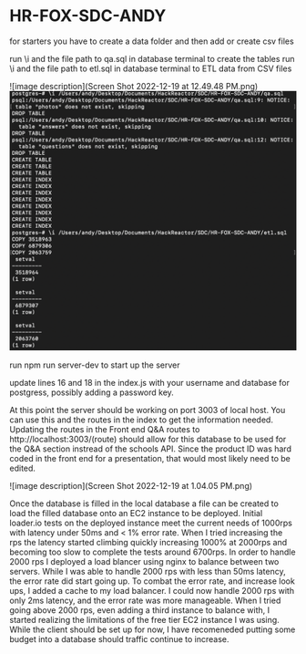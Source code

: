 # HR-FOX-SDC-ANDY

for starters you have to create a data folder and then add or create csv files

run \i and the file path to qa.sql in database terminal to create the tables
run \i and the file path to etl.sql in database terminal to ETL data from CSV files

![image description](Screen Shot 2022-12-19 at 12.49.48 PM.png)
<img src='Screen Shot 2022-12-19 at 12.49.48 PM.png'>

run npm run server-dev  to start up the server

update lines 16 and 18 in the index.js with your username and database for postgress, possibly adding a password key.

At this point the server should be working on port 3003 of local host. You can use this and the routes in the index to get the information needed. Updating the routes in the Front end Q&A routes to http://localhost:3003/(route) should allow for this database to be used for the Q&A section instread of the schools API. Since the product ID was hard coded in the front end for a presentation, that would most likely need to be edited.

![image description](Screen Shot 2022-12-19 at 1.04.05 PM.png)

Once the database is filled in the local database a file can be created to load the filled database onto an EC2 instance to be deployed.  Initial loader.io tests on the deployed instance meet the current needs of 1000rps with latency under 50ms and < 1% error rate. When I tried increasing the rps the latency started climbing quickly increasing 1000% at 2000rps and becoming too slow to complete the tests around 6700rps. In order to handle 2000 rps I deployed a load blancer using nginx to balance between two servers. While I was able to handle 2000 rps with less than 50ms latency, the error rate did start going up. To combat the error rate, and increase look ups, I added a cache to my load balancer. I could now handle 2000 rps with only 2ms latency, and the error rate was more manageable. When I tried going above 2000 rps, even adding a third instance to balance with, I started realizing the limitations of the free tier EC2 instance I was using. While the client should be set up for now, I have recomeneded putting some budget into a database should traffic continue to increase.